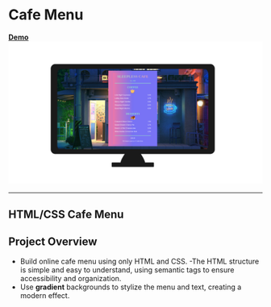 # Cafe Menu

[**Demo**](http://127.0.0.1:5501/index.html)
![alt text](CafeMenu.png)

---
## **HTML/CSS Cafe Menu**
## Project Overview
- Build online cafe menu using only HTML and CSS.
-The HTML structure is simple and easy to understand, using semantic tags to ensure accessibility and organization.
- Use **gradient** backgrounds to stylize the menu and text, creating a modern effect.

